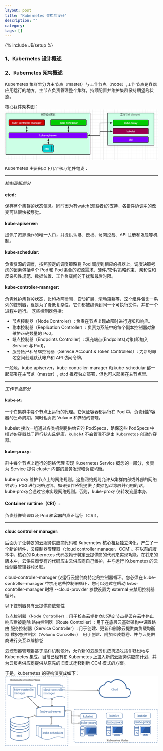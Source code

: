 ```yaml
---
layout: post
title: "Kubernetes 架构与设计"
description: ""
category: 
tags: []
---
```

{% include JB/setup %}

### 1、Kubernetes 设计概述



### 2、Kubernetes 架构概述

Kubernetes 集群里分为主节点（master）与工作节点（Node）,工作节点是容器应用运行的地方。主节点负责管理整个集群，持续配置并维护集群保持期望的状态。

核心组件架构图：
![avatar](/images/k8s-old-arch.png)

Kubernetes 主要由以下几个核心组件组成：

---

*控制面板部分*

#### etcd:

保存整个集群的状态信息。同时因为有watch(观察者)的支持，各部件协调中的改变可以很快被察觉。

#### kube-apiserver:

提供了资源操作的唯一入口，并提供认证、授权、访问控制、API 注册和发现等机制。

#### kube-schedular:

负责资源的调度，按照预定的调度策略将 Pod 调度到相应的机器上。调度决策考虑的因素包括单个 Pod 和 Pod 集合的资源需求、硬件/软件/策略约束、亲和性和反亲和性规范、数据位置、工作负载间的干扰和最后时限。

#### kube-controller-manager:

负责维护集群的状态，比如故障检测、自动扩展、滚动更新等。这个组件包含一系列的控制器，但是为了降低复杂性，它们都被编译到同一个可执行文件，并在一个进程中运行。
这些控制器包括:

* 节点控制器（Node Controller）: 负责在节点出现故障时进行通知和响应。
* 副本控制器（Replication Controller）: 负责为系统中的每个副本控制器对象维护正确数量的 Pod。
* 端点控制器（Endpoints Controller）: 填充端点(Endpoints)对象(即加入 Service 与 Pod)。
* 服务帐户和令牌控制器（Service Account & Token Controllers）: 为新的命名空间创建默认帐户和 API 访问令牌。


一般地，kube-apiserver，kube-controller-manager 和 kube-schedular 都一起部署在主节点（master）, etcd 推荐独立部署，但也可以部署在主节点里。

---

*工作节点部分*

#### kubelet:

一个在集群中每个节点上运行的代理。它保证容器都运行在 Pod 中，负责维护容器的生命周期，同时也负责 Volume 和网络的管理。

kubelet 接收一组通过各类机制提供给它的 PodSpecs，确保这些 PodSpecs 中描述的容器处于运行状态且健康。kubelet 不会管理不是由 Kubernetes 创建的容器。

#### kube-proxy:

群中每个节点上运行的网络代理,实现 Kubernetes Service 概念的一部分，负责为 Service 提供 cluster 内部的服务发现和负载均衡。

kube-proxy 维护节点上的网络规则。这些网络规则允许从集群内部或外部的网络会话与 Pod 进行网络通信。如果操作系统提供了数据包过滤层并可用的话，kube-proxy会通过它来实现网络规则。否则，kube-proxy 仅转发流量本身。

#### Container runtime（CRI）:

负责镜像管理以及 Pod 和容器的真正运行（CRI）。

---

#### cloud controller manager:

后面为了让特定的云服务供应商代码和 Kubernetes 核心相互独立演化，产生了一个新的组件，云控制器管理器（cloud controller manager，CCM）。在以前的版本中，核心的 Kubernetes 代码依赖于特定云提供商的代码来实现功能。在将来的版本中，云供应商专有的代码应由云供应商自己维护，并与运行 Kubernetes 的云控制器管理器相关联。

cloud-controller-manager 仅运行云提供商特定的控制器循环。您必须在 kube-controller-manager 中禁用这些控制器循环，您可以通过在启动 kube-controller-manager 时将 --cloud-provider 参数设置为 external 来禁用控制器循环。

以下控制器具有云提供商依赖性:

节点控制器（Node Controller）: 用于检查云提供商以确定节点是否在云中停止响应后被删除
路由控制器（Route Controller）: 用于在底层云基础架构中设置路由
服务控制器（Service Controller）: 用于创建、更新和删除云提供商负载均衡器
数据卷控制器（Volume Controller）: 用于创建、附加和装载卷、并与云提供商进行交互以编排卷

云控制器管理器基于插件机制设计，允许新的云服务供应商通过插件轻松地与 Kubernetes 集成。目前已经有在 Kubernetes 上加入新的云服务供应商计划，并为云服务供应商提供从原先的旧模式迁移到新 CCM 模式的方案。

于是，kubernetes 的架构演变成如下：
![avatar](/images/k8s-new-arch.png)


<br>



